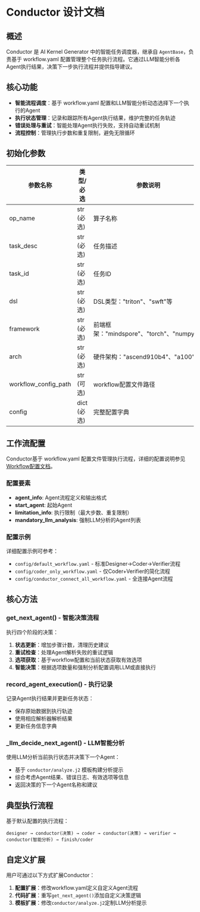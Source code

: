 # Conductor 设计文档

## 概述
Conductor 是 AI Kernel Generator 中的智能任务调度器，继承自 `AgentBase`，负责基于 workflow.yaml 配置管理整个任务执行流程。它通过LLM智能分析各Agent执行结果，决策下一步执行流程并提供指导建议。

## 核心功能
- **智能流程调度**：基于 workflow.yaml 配置和LLM智能分析动态选择下一个执行的Agent
- **执行状态管理**：记录和跟踪所有Agent执行结果，维护完整的任务轨迹
- **错误处理与重试**：智能处理Agent执行失败，支持自动重试机制
- **流程控制**：管理执行步数和重复限制，避免无限循环

## 初始化参数
| 参数名称 | 类型/必选 | 参数说明 |
|---------|---------|---------|
| op_name | str (必选) | 算子名称 |
| task_desc | str (必选) | 任务描述 |
| task_id | str (必选) | 任务ID |
| dsl | str (必选) | DSL类型："triton"、"swft"等 |
| framework | str (必选) | 前端框架："mindspore"、"torch"、"numpy"等 |
| arch | str (必选) | 硬件架构："ascend910b4"、"a100"等 |
| workflow_config_path | str (可选) | workflow配置文件路径 |
| config | dict (必选) | 完整配置字典 |

## 工作流配置
Conductor基于 workflow.yaml 配置文件管理执行流程，详细的配置说明参见 [Workflow配置文档](./Workflow.md)。

### 配置要素
- **agent_info**: Agent流程定义和输出格式
- **start_agent**: 起始Agent
- **limitation_info**: 执行限制（最大步数、重复限制）
- **mandatory_llm_analysis**: 强制LLM分析的Agent列表

### 配置示例
详细配置示例可参考：
- `config/default_workflow.yaml` - 标准Designer→Coder→Verifier流程
- `config/coder_only_workflow.yaml` - 仅Coder+Verifier的简化流程
- `config/conductor_connect_all_workflow.yaml` - 全连接Agent流程

## 核心方法

### get_next_agent() - 智能决策流程
执行四个阶段的决策：
1. **状态更新**：增加步骤计数，清理历史建议
2. **重试检查**：处理Agent解析失败的重试逻辑
3. **选项获取**：基于workflow配置和当前状态获取有效选项
4. **智能决策**：根据选项数量和强制分析配置调用LLM或直接执行

### record_agent_execution() - 执行记录
记录Agent执行结果并更新任务状态：
- 保存原始数据到执行轨迹
- 使用相应解析器解析结果
- 更新任务信息字典

### _llm_decide_next_agent() - LLM智能分析
使用LLM分析当前执行状态并决策下一个Agent：
- 基于 `conductor/analyze.j2` 模板构建分析提示
- 综合考虑Agent结果、错误日志、有效选项等信息
- 返回决策的下一个Agent名称和建议

## 典型执行流程
基于默认配置的执行流程：
```
designer → conductor(决策) → coder → conductor(决策) → verifier → conductor(智能分析) → finish/coder
```

## 自定义扩展
用户可通过以下方式扩展Conductor：

1. **配置扩展**：修改workflow.yaml定义自定义Agent流程
2. **代码扩展**：重写`get_next_agent()`添加自定义决策逻辑  
3. **模板扩展**：修改`conductor/analyze.j2`定制LLM分析提示
